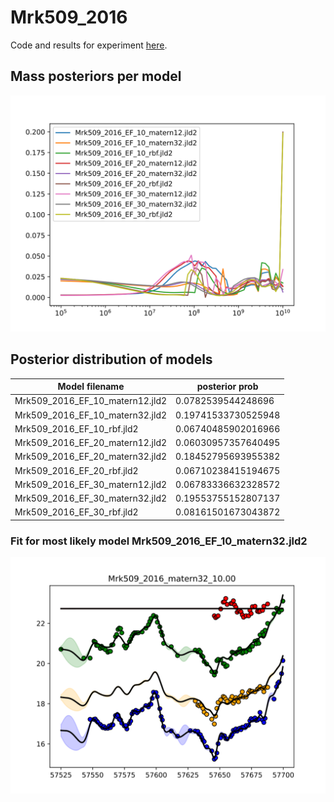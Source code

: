 # Mrk509_2016

Code and results for experiment [here](ConvolvedGaussianProcessesExperiments/Mrk509/2016/Experiment1/).

## Mass posteriors per model

![Mrk509_2016_posterior_mass](Mrk509/2016/Experiment1/results/massposterior.svg)

## Posterior distribution of models

| Model filename                | posterior prob     |
|-------------------------------|--------------------|
|Mrk509_2016_EF_10_matern12.jld2|	0.0782539544248696 |
|Mrk509_2016_EF_10_matern32.jld2|	0.19741533730525948|
|Mrk509_2016_EF_10_rbf.jld2	    |0.06740485902016966 | 
|Mrk509_2016_EF_20_matern12.jld2|	0.06030957357640495|
|Mrk509_2016_EF_20_matern32.jld2|	0.18452795693955382|
|Mrk509_2016_EF_20_rbf.jld2	    |0.06710238415194675 |
|Mrk509_2016_EF_30_matern12.jld2|	0.06783336632328572|
|Mrk509_2016_EF_30_matern32.jld2|	0.19553755152807137|
|Mrk509_2016_EF_30_rbf.jld2	    |0.08161501673043872 |

### Fit for most likely model Mrk509_2016_EF_10_matern32.jld2

![Mrk509_2016_EF_10_matern32_fit](Mrk509/2016/Experiment1/results/Mrk509_2016_matern32_10.00_bestfit.svg)

